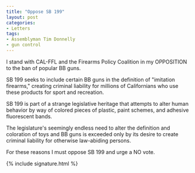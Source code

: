 ```yaml
---
title: "Oppose SB 199"
layout: post
categories:
- Letters
tags:
- Assemblyman Tim Donnelly
- gun control
---
```


I stand with CAL-FFL and the Firearms Policy Coalition in my OPPOSITION to the ban of popular BB guns.

SB 199 seeks to include certain BB guns in the definition of "imitation firearms," creating criminal liability for millions of Californians who use these products for sport and recreation.

SB 199 is part of a strange legislative heritage that attempts to alter human behavior by way of colored pieces of plastic, paint schemes, and adhesive fluorescent bands.

The legislature's seemingly endless need to alter the definition and coloration of toys and BB guns is exceeded only by its desire to create criminal liability for otherwise law-abiding persons.

For these reasons I must oppose SB 199 and urge a NO vote.

{% include signature.html %}
